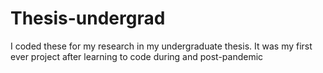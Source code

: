 # Thesis-undergrad
I coded these for my research in my undergraduate thesis. It was my first ever project after learning to code during and post-pandemic

